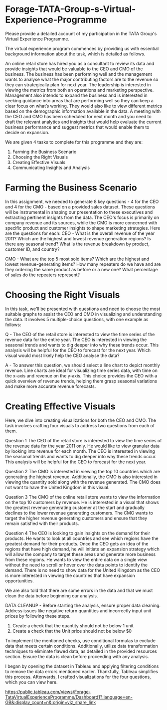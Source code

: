 # Forage-TATA-Group-s-Virtual-Experience-Programme
Please provide a detailed account of my participation in the TATA Group's Virtual Experience Programme.

The virtual experience program commences by providing us with essential background information about the task, which is detailed as follows.

An online retail store has hired you as a consultant to review its data and provide insights that would be valuable to the CEO and CMO of the business. The business has been performing well and the management wants to analyse what the major contributing factors are to the revenue so they can strategically plan for next year. The leadership is interested in viewing the metrics from both an operations and marketing perspective. Management also intends to expand the business and is interested in seeking guidance into areas that are performing well so they can keep a clear focus on what’s working. They would also like to view different metrics based on the demographic information available in the data. A meeting with the CEO and CMO has been scheduled for next month and you need to draft the relevant analytics and insights that would help evaluate the current business performance and suggest metrics that would enable them to decide on expansion.

We are given 4 tasks to complete for this programme and they are:

1. Farming the Business Scenario
2. Choosing the Right Visuals
3. Creating Effective Visuals
4. Communicating Insights and Analysis

# Farming the Business Scenario
In this assignment, we needed to generate 8 key questions - 4 for the CEO and 4 for the CMO - based on a provided sales dataset. These questions will be instrumental in shaping our presentation to these executives and extracting pertinent insights from the data.
The CEO's focus is primarily on company revenue and its sources, while the CMO is more concerned with specific product and customer insights to shape marketing strategies. Here are the questions for each:
CEO -
What is the overall revenue of the year 2011?
Which are the highest and lowest revenue generation regions?
Is there any seasonal trend?
What is the revenue breakdown by product, customer ID, and country?

CMO -
What are the top 5 most sold items?
Which are the highest and lowest revenue-generating items?
How many repeaters do we have and are they ordering the same product as before or a new one?
What percentage of sales do the repeaters represent?

# Choosing the Right Visuals
In this task, we'll be presented with questions and need to choose the most suitable graphs to assist the CEO and CMO in visualizing and understanding the data. It involves 5 multiple-choice questions, with one example as follows:

Q  -   The CEO of the retail store is interested to view the time series of the revenue data for the entire year. The CEO is interested in viewing the seasonal trends and wants to dig deeper into why these trends occur. This analysis will be helpful for the CEO to forecast for the next year. Which visual would most likely help the CEO analyse the data?

A - To answer this question, we should select a line chart to depict monthly revenue. Line charts are ideal for visualizing time series data, with time on the x-axis and revenue on the y-axis. This choice provides the CEO with a quick overview of revenue trends, helping them grasp seasonal variations and make more accurate revenue forecasts.

# Creating Effective Visuals
Here, we dive into creating visualizations for both the CEO and CMO. The task involves crafting four visuals to address two questions from each of them.

Question 1
The CEO of the retail store is interested to view the time series of the revenue data for the year 2011 only. He would like to view granular data by looking into revenue for each month. The CEO is interested in viewing the seasonal trends and wants to dig deeper into why these trends occur. This analysis will be helpful for the CEO to forecast for the next year.

Question 2
The CMO is interested in viewing the top 10 countries which are generating the highest revenue. Additionally, the CMO is also interested in viewing the quantity sold along with the revenue generated. The CMO does not want to have the United Kingdom in this visual.

Question 3
The CMO of the online retail store wants to view the information on the top 10 customers by revenue. He is interested in a visual that shows the greatest revenue generating customer at the start and gradually declines to the lower revenue generating customers. The CMO wants to target the higher revenue generating customers and ensure that they remain satisfied with their products.

Question 4
The CEO is looking to gain insights on the demand for their products. He wants to look at all countries and see which regions have the greatest demand for their products. Once the CEO gets an idea of the regions that have high demand, he will initiate an expansion strategy which will allow the company to target these areas and generate more business from these regions. He wants to view the entire data on a single view without the need to scroll or hover over the data points to identify the demand. There is no need to show data for the United Kingdom as the CEO is more interested in viewing the countries that have expansion opportunities.

We are also told that there are some errors in the data and that we must clean the data before beginning our analysis.

DATA CLEANUP -
Before starting the analysis, ensure proper data cleaning. Address issues like negative return quantities and incorrectly input unit prices by following these steps.
1. Create a check that the quantity should not be below 1 unit
2. Create a check that the Unit price should not be below $0

To implement the mentioned checks, use conditional formulas to exclude data that meets certain conditions. Additionally, utilize data transformation techniques to eliminate flawed data, as detailed in the provided resources section. Ensure the data is clean before proceeding with any analysis.

I began by opening the dataset in Tableau and applying filtering conditions to remove the data errors mentioned earlier. Thankfully, Tableau simplifies this process. Afterwards, I crafted visualizations for the four questions, which you can view here.

https://public.tableau.com/views/Forage-TataVirtualExperienceProgramme/Dashboard1?:language=en-GB&:display_count=n&:origin=viz_share_link
